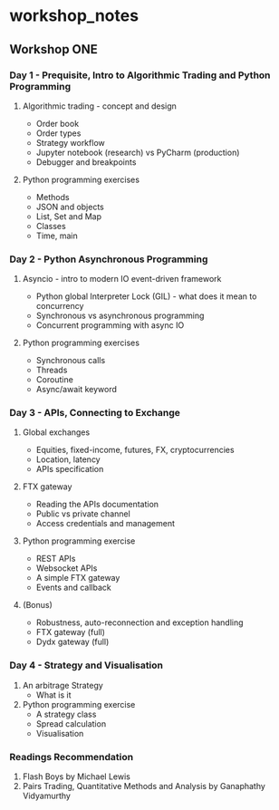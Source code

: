 # workshop_notes

## Workshop ONE

### Day 1 - Prequisite, Intro to Algorithmic Trading and Python Programming
1. Algorithmic trading - concept and design 
    * Order book
    * Order types
    * Strategy workflow
    * Jupyter notebook (research) vs PyCharm (production)
    * Debugger and breakpoints

2. Python programming exercises
    * Methods
    * JSON and objects
    * List, Set and Map
    * Classes
    * Time, main

### Day 2 - Python Asynchronous Programming
1. Asyncio - intro to modern IO event-driven framework  
    * Python global Interpreter Lock (GIL) - what does it mean to concurrency
    * Synchronous vs asynchronous programming
    * Concurrent programming with async IO
    
2. Python programming exercises
    * Synchronous calls
    * Threads 
    * Coroutine
    * Async/await keyword

### Day 3 - APIs, Connecting to Exchange 
1. Global exchanges
    * Equities, fixed-income, futures, FX, cryptocurrencies
    * Location, latency
    * APIs specification
2. FTX gateway
    * Reading the APIs documentation
    * Public vs private channel
    * Access credentials and management
3. Python programming exercise
    * REST APIs
    * Websocket APIs
    * A simple FTX gateway
    * Events and callback

4. (Bonus)
   * Robustness, auto-reconnection and exception handling
   * FTX gateway (full)
   * Dydx gateway (full)

### Day 4 - Strategy and Visualisation
1. An arbitrage Strategy
   * What is it
2. Python programming exercise
   * A strategy class
   * Spread calculation
   * Visualisation

### Readings Recommendation
1. Flash Boys by Michael Lewis
2. Pairs Trading, Quantitative Methods and Analysis by Ganaphathy Vidyamurthy
